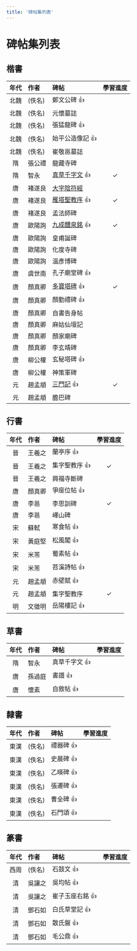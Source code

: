 ```yaml
---
title: '碑帖集列表'
---
```

# 碑帖集列表

## 楷書

| 年代 | 作者   | 碑帖                                     | 學習進度 |
| :--: | :----- | :--------------------------------------- | :------: |
| 北魏 | (佚名) | 鄭文公碑 :+1:                            |          |
| 北魏 | (佚名) | 元懷墓誌                                 |          |
| 北魏 | (佚名) | 張猛龍碑 :+1:                            |          |
| 北魏 | (佚名) | 始平公造像記 :+1:                        |          |
| 北魏 | (佚名) | 崔敬邕墓誌                               |          |
|  隋  | 張公禮 | 龍藏寺碑                                 |          |
|  隋  | 智永   | [真草千字文](./智永-真草千字文) :+1:     |    ✓    |
|  唐  | 褚遂良 | [大字陰符經](./褚遂良-大字陰符經)        |          |
|  唐  | 褚遂良 | [雁塔聖教序](./褚遂良-雁塔聖教序) :+1:   |    ✓    |
|  唐  | 褚遂良 | 孟法師碑                                 |          |
|  唐  | 歐陽詢 | [九成醴泉銘](./歐陽詢-九成宮醴泉銘) :+1: |    ✓    |
|  唐  | 歐陽詢 | 皇甫誕碑                                 |          |
|  唐  | 歐陽詢 | 化度寺碑                                 |          |
|  唐  | 歐陽詢 | 溫彥博碑                                 |          |
|  唐  | 虞世南 | 孔子廟堂碑 :+1:                          |          |
|  唐  | 顏真卿 | [多寶塔碑](./顏真卿-多寶塔碑) :+1:       |    ✓    |
|  唐  | 顏真卿 | 顏勤禮碑 :+1:                            |          |
|  唐  | 顏真卿 | 自書告身帖                               |          |
|  唐  | 顏真卿 | 麻姑仙壇記                               |          |
|  唐  | 顏真卿 | 顏家廟碑                                 |          |
|  唐  | 顏真卿 | 李玄靖碑                                 |          |
|  唐  | 柳公權 | 玄秘塔碑 :+1:                            |          |
|  唐  | 柳公權 | 神策軍碑                                 |          |
|  元  | 趙孟頫 | [三門記](./趙孟頫-三門記.md) :+1:        |    ✓    |
|  元  | 趙孟頫 | 膽巴碑                                   |          |

## 行書

| 年代 | 作者   | 碑帖            | 學習進度 |
| :--: | :----- | :-------------- | :------: |
|  晉  | 王羲之 | 蘭亭序 :+1:     |          |
|  晉  | 王羲之 | 集字聖教序 :+1: |    ✓    |
|  晉  | 王羲之 | 興福寺斷碑      |          |
|  唐  | 顏真卿 | 爭座位帖 :+1:   |          |
|  唐  | 李邕   | 李思訓碑        |    ✓    |
|  唐  | 李邕   | 嶧山碑          |          |
|  宋  | 蘇軾   | 寒食帖 :+1:     |          |
|  宋  | 黃庭堅 | 松風閣 :+1:     |          |
|  宋  | 米芾   | 蜀素帖 :+1:     |          |
|  宋  | 米芾   | 苕溪詩帖 :+1:   |          |
|  元  | 趙孟頫 | 赤壁賦 :+1:     |          |
|  元  | 趙孟頫 | 集字聖教序      |    ✓    |
|  明  | 文徵明 | 岳陽樓記 :+1:   |          |

## 草書
| 年代 | 作者   | 碑帖            | 學習進度 |
| :--: | :----- | :-------------- | :------: |
|  隋  | 智永   | 真草千字文 :+1: |          |
|  唐  | 孫過庭 | 書譜 :+1:       |          |
|  唐  | 懷素   | 自敘帖 :+1:     |          |

## 隸書
| 年代 | 作者   | 碑帖        | 學習進度 |
| :--: | :----- | :---------- | :------- |
| 東漢 | (佚名) | 禮器碑 :+1: |          |
| 東漢 | (佚名) | 史晨碑 :+1: |          |
| 東漢 | (佚名) | 乙暎碑 :+1: |          |
| 東漢 | (佚名) | 張遷碑 :+1: |          |
| 東漢 | (佚名) | 曹全碑 :+1: |          |
| 東漢 | (佚名) | 石門頌 :+1: |          |

## 篆書
| 年代 | 作者   | 碑帖              | 學習進度 |
| :--: | :----- | :---------------- | :------: |
| 西周 | (佚名) | 石鼓文 :+1:       |          |
|  清  | 吳讓之 | 吳均帖 :+1:       |          |
|  清  | 吳讓之 | 崔子玉座右銘 :+1: |          |
|  清  | 鄧石如 | 白氏草堂記 :+1:   |          |
|  清  | 鄧石如 | 散氏盤 :+1:       |          |
|  清  | 鄧石如 | 毛公鼎 :+1:       |          |